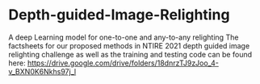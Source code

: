 # Depth-guided-Image-Relighting
A deep Learning  model for one-to-one and any-to-any relighting
The factsheets for our proposed methods in NTIRE 2021 depth guided image relighting challenge as well as the training and testing code can be found here:
https://drive.google.com/drive/folders/18dnrzTJ9zJoo_4-v_BXN0K6Nkhs97j_l
